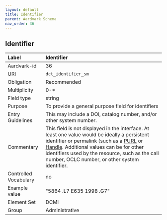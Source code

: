 ```yaml
---
layout: default
title: Identifier
parent: Aardvark Schema
nav_order: 36
---
```


## Identifier

| Label                 | Identifier                                                                                                                                                                                                                                                                                                                                                                                               |
|:----------------------|:---------------------------------------------------------------------------------------------------------------------------------------------------------------------------------------------------------------------------------------------------------------------------------------------------------------------------------------------------------------------------------------------------------|
| Aardvark-id           | 36                                                                                                                                                                                                                                                                                                                                                                                                       |
| URI                   | `dct_identifier_sm`                                                                                                                                                                                                                                                                                                                                                                                      |
| Obligation            | Recommended                                                                                                                                                                                                                                                                                                                                                                                              |
| Multiplicity          | 0-*                                                                                                                                                                                                                                                                                                                                                                                                      |
| Field type            | string                                                                                                                                                                                                                                                                                                                                                                                                   |
| Purpose               | To provide a general purpose field for identifiers                                                                                                                                                                                                                                                                                                                                                       |
| Entry Guidelines      | This may include a DOI, catalog number, and/or other system number.                                                                                                                                                                                                                                                                                                                                      |
| Commentary            | This field is not displayed in the interface. At least one value would be ideally a persistent identifier or permalink (such as a [PURL](https://en.wikipedia.org/wiki/Persistent_uniform_resource_locator) or [Handle](https://en.wikipedia.org/wiki/Handle_System). Additional values can be for other identifiers used by the resource, such as the call number, OCLC number, or other system identifier. |
| Controlled Vocabulary | no                                                                                                                                                                                                                                                                                                                                                                                                       |
| Example value         | "5864 .L7 E635 1998 .G7"                                                                                                                                                                                                                                                                                                                                                                                 |
| Element Set           | DCMI                                                                                                                                                                                                                                                                                                                                                                                                     |
| Group                 | Administrative                                                                                                                                                                                                                                                                                                                                                                                           |
